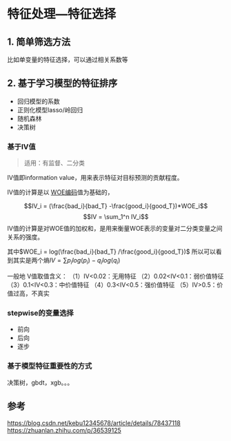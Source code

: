 # 特征处理—特征选择

## 1. 简单筛选方法
比如单变量的特征选择，可以通过相关系数等

## 2. 基于学习模型的特征排序

- 回归模型的系数
- 正则化模型lasso/岭回归
- 随机森林
- 决策树



### 基于IV值
> 适用：有监督、二分类

IV值即information value，用来表示特征对目标预测的贡献程度。

IV值的计算是以 [WOE编码](../../../Draft/9专题-商业化/银行-评分卡模型.md#WOE编码)值为基础的，

$$IV_i = (\frac{bad_i}{bad_T} -\frac{good_i}{good_T})*WOE_i$$
$$IV = \sum_1^n IV_i$$
IV值的计算是对WOE值的加权和，是用来衡量WOE表示的变量对二分类变量之间关系的强度。


其中$WOE_i = log(\frac{bad_i}{bad_T} /\frac{good_i}{good_T})$
所以可以看到其实是两个熵$IV = \sum p_ilog(p_i) - q_ilog(q_i)$


一般地
V值取值含义：
（1）IV<0.02：无用特征
（2）0.02<IV<0.1：弱价值特征
（3）0.1<IV<0.3：中价值特征
（4）0.3<IV<0.5：强价值特征
（5）IV>0.5：价值过高，不真实


### stepwise的变量选择
- 前向
- 后向
- 逐步


### 基于模型特征重要性的方式
决策树，gbdt，xgb。。。


## 参考
https://blog.csdn.net/kebu12345678/article/details/78437118
https://zhuanlan.zhihu.com/p/36539125

